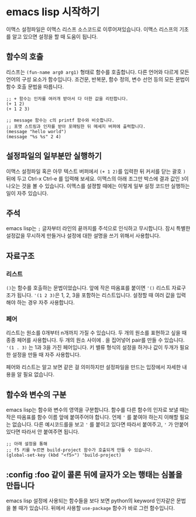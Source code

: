 # emacs lisp 시작하기

이맥스 설정파일은 이맥스 리스프 소스코드로 이루어져있습니다. 이맥스
리스프의 기초를 알고 있으면 설정을 할 때 도움이 됩니다.

## 함수의 호출

리스프는 `(fun-name arg0 arg1)` 형태로 함수를 호출합니다. 다른 언어와
다르게 모든 언어의 구성 요소가 함수입니다. 조건문, 반복문, 함수 정의,
변수 선언 등의 모든 문법이 함수 호출 문법을 따릅니다.

```elisp
;; + 함수는 인자를 여러개 받아서 다 더한 값을 리턴합니다.
(+ 1 2)
(+ 1 2 3)

;; message 함수는 c의 printf 함수와 비슷합니다.
;; 포맷 스트링과 인자를 받아 포매팅한 뒤 메세지 버퍼에 출력합니다.
(message "hello world")
(message "%s %s" 2 4)
```

## 설정파일의 일부분만 실행하기

이맥스 설정파일 혹은 아무 텍스트 버퍼에서 `(+ 1 2)`를 입력한 뒤 커서를
닫는 괄호 `)` 뒤에 두고 Ctrl-x Ctrl-e 를 입력해 보세요. 이맥스의 아래
조그만 박스에 결과 값인 `3`이 나오는 것을 볼 수 있습니다. 이맥스를
설졍할 때에는 이렇게 일부 설정 코드만 실행하는 일이 자주 있습니다.

## 주석

emacs lisp는 `;` 글자부터 라인의 끝까지를 주석으로 인식하고
무시합니다. 잠시 특별한 설정값을 무시하게 만들거나 설정에 대한 설명을
쓰기 위해서 사용합니다.

## 자료구조

### 리스트

`()`는 함수를 호출하는 문법이었습니다. 앞에 작은 따옴표를 붙이면 `'()`
리스트 자료구조가 됩니다. `'(1 2 3)`은 1, 2, 3을 포함하는
리스트입니다. 설정할 때 여러 값을 입력해야 하는 경우 자주 사용합니다.

### 페어

리스트는 원소를 0개부터 n개까지 가질 수 있습니다. 두 개의 원소를
표현하고 싶을 때 종종 페어를 사용합니다. 두 개의 원소 사이에 . 을
집어넣어 pair를 만들 수 있습니다. `'(1 . 3)` 는 1과 3을 가진
페어입니다. 키 밸류 형식의 설정을 하거나 값이 두개가 필요한 설정을
만들 때 자주 사용합니다.

페어와 리스트는 알고 보면 같은 걸 의미하지만 설정파일을 만드는
입장에서 자세한 내용을 알 필요 없습니다.

## 함수와 변수의 구분

emacs lisp는 함수와 변수의 영역을 구분합니다. 함수를 다른 함수의
인자로 보낼 때는 작은 따옴표를 함수 이름 앞에 붙여주어야 합니다. 언제
`'` 를 붙여야 하는지 이해할 필요는 없습니다. 다른 예시코드를을 보고
`'` 를 붙이고 있다면 따라서 붙여주고, `'` 가 안붙어 있다면 따라서 안
붙여주면 됩니다.

```elisp
;; 아래 설정을 통해
;; f5 키를 누르면 build-project 함수가 호출되게 만들 수 있습니다.
(global-set-key (kbd "<f5>") 'build-project)
```

## :config :foo 같이 콜론 뒤에 글자가 오는 행태는 심볼을 만듭니다

emacs lisp 설정에 사용되는 함수들을 보다 보면 python의 keyword
인자같은 문법을 볼 때가 있습니다. 뒤에서 사용할 `use-package` 함수가
바로 그런 함수입니다. 
